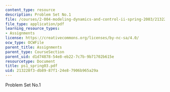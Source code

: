 ```yaml
---
content_type: resource
description: Problem Set No.1
file: /courses/2-004-modeling-dynamics-and-control-ii-spring-2003/213228f3db8987f124e87906b965a29a_ps1_spring03.pdf
file_type: application/pdf
learning_resource_types:
- Assignments
license: https://creativecommons.org/licenses/by-nc-sa/4.0/
ocw_type: OCWFile
parent_title: Assignments
parent_type: CourseSection
parent_uid: d1d74878-54e8-eb22-7c7b-9b71702b615e
resourcetype: Document
title: ps1_spring03.pdf
uid: 213228f3-db89-87f1-24e8-7906b965a29a
---
```

Problem Set No.1